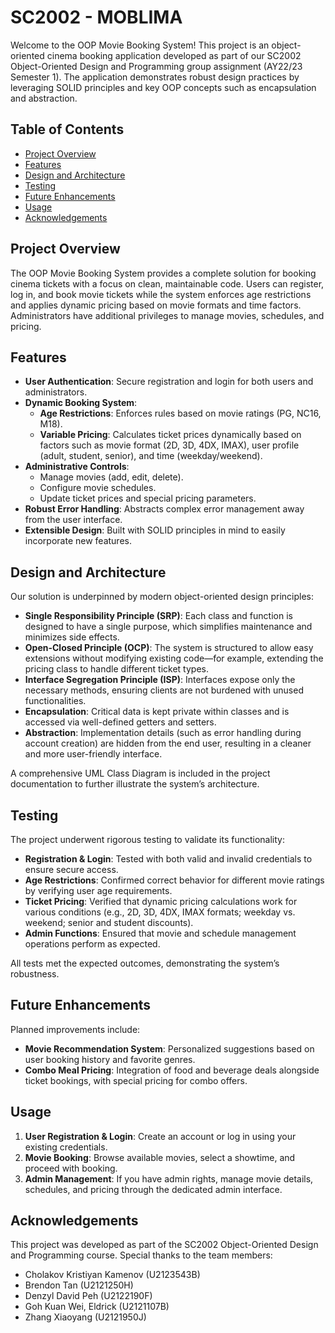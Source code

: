 # SC2002 - MOBLIMA

Welcome to the OOP Movie Booking System! This project is an object-oriented cinema booking application developed as part of our SC2002 Object-Oriented Design and Programming group assignment (AY22/23 Semester 1). The application demonstrates robust design practices by leveraging SOLID principles and key OOP concepts such as encapsulation and abstraction.

## Table of Contents
- [Project Overview](#project-overview)
- [Features](#features)
- [Design and Architecture](#design-and-architecture)
- [Testing](#testing)
- [Future Enhancements](#future-enhancements)
- [Usage](#usage)
- [Acknowledgements](#acknowledgements)

## Project Overview
The OOP Movie Booking System provides a complete solution for booking cinema tickets with a focus on clean, maintainable code. Users can register, log in, and book movie tickets while the system enforces age restrictions and applies dynamic pricing based on movie formats and time factors. Administrators have additional privileges to manage movies, schedules, and pricing.

## Features
- **User Authentication**: Secure registration and login for both users and administrators.
- **Dynamic Booking System**:
  - **Age Restrictions**: Enforces rules based on movie ratings (PG, NC16, M18).
  - **Variable Pricing**: Calculates ticket prices dynamically based on factors such as movie format (2D, 3D, 4DX, IMAX), user profile (adult, student, senior), and time (weekday/weekend).
- **Administrative Controls**:
  - Manage movies (add, edit, delete).
  - Configure movie schedules.
  - Update ticket prices and special pricing parameters.
- **Robust Error Handling**: Abstracts complex error management away from the user interface.
- **Extensible Design**: Built with SOLID principles in mind to easily incorporate new features.

## Design and Architecture
Our solution is underpinned by modern object-oriented design principles:

- **Single Responsibility Principle (SRP)**: Each class and function is designed to have a single purpose, which simplifies maintenance and minimizes side effects.
- **Open-Closed Principle (OCP)**: The system is structured to allow easy extensions without modifying existing code—for example, extending the pricing class to handle different ticket types.
- **Interface Segregation Principle (ISP)**: Interfaces expose only the necessary methods, ensuring clients are not burdened with unused functionalities.
- **Encapsulation**: Critical data is kept private within classes and is accessed via well-defined getters and setters.
- **Abstraction**: Implementation details (such as error handling during account creation) are hidden from the end user, resulting in a cleaner and more user-friendly interface.

A comprehensive UML Class Diagram is included in the project documentation to further illustrate the system’s architecture.

## Testing
The project underwent rigorous testing to validate its functionality:
- **Registration & Login**: Tested with both valid and invalid credentials to ensure secure access.
- **Age Restrictions**: Confirmed correct behavior for different movie ratings by verifying user age requirements.
- **Ticket Pricing**: Verified that dynamic pricing calculations work for various conditions (e.g., 2D, 3D, 4DX, IMAX formats; weekday vs. weekend; senior and student discounts).
- **Admin Functions**: Ensured that movie and schedule management operations perform as expected.

All tests met the expected outcomes, demonstrating the system’s robustness.

## Future Enhancements
Planned improvements include:
- **Movie Recommendation System**: Personalized suggestions based on user booking history and favorite genres.
- **Combo Meal Pricing**: Integration of food and beverage deals alongside ticket bookings, with special pricing for combo offers.

## Usage
1. **User Registration & Login**: Create an account or log in using your existing credentials.
2. **Movie Booking**: Browse available movies, select a showtime, and proceed with booking.
3. **Admin Management**: If you have admin rights, manage movie details, schedules, and pricing through the dedicated admin interface.

## Acknowledgements
This project was developed as part of the SC2002 Object-Oriented Design and Programming course. Special thanks to the team members:
- Cholakov Kristiyan Kamenov (U2123543B)
- Brendon Tan (U2121250H)
- Denzyl David Peh (U2122190F)
- Goh Kuan Wei, Eldrick (U2121107B)
- Zhang Xiaoyang (U2121950J)
